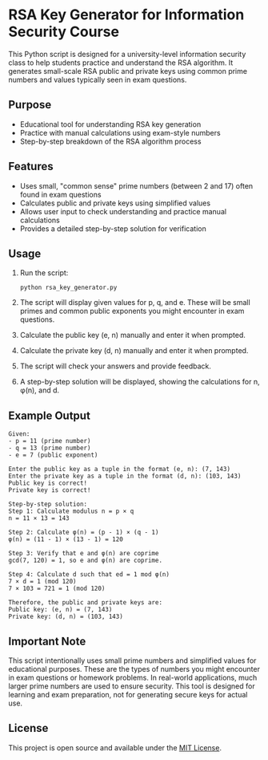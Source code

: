 # RSA Key Generator for Information Security Course

This Python script is designed for a university-level information security class to help students practice and understand the RSA algorithm. It generates small-scale RSA public and private keys using common prime numbers and values typically seen in exam questions.

## Purpose

- Educational tool for understanding RSA key generation
- Practice with manual calculations using exam-style numbers
- Step-by-step breakdown of the RSA algorithm process

## Features

- Uses small, "common sense" prime numbers (between 2 and 17) often found in exam questions
- Calculates public and private keys using simplified values
- Allows user input to check understanding and practice manual calculations
- Provides a detailed step-by-step solution for verification

## Usage

1. Run the script:
   ```
   python rsa_key_generator.py
   ```

2. The script will display given values for p, q, and e. These will be small primes and common public exponents you might encounter in exam questions.

3. Calculate the public key (e, n) manually and enter it when prompted.

4. Calculate the private key (d, n) manually and enter it when prompted.

5. The script will check your answers and provide feedback.

6. A step-by-step solution will be displayed, showing the calculations for n, φ(n), and d.

## Example Output

```
Given:
- p = 11 (prime number)
- q = 13 (prime number)
- e = 7 (public exponent)

Enter the public key as a tuple in the format (e, n): (7, 143)
Enter the private key as a tuple in the format (d, n): (103, 143)
Public key is correct!
Private key is correct!

Step-by-step solution:
Step 1: Calculate modulus n = p × q
n = 11 × 13 = 143

Step 2: Calculate φ(n) = (p - 1) × (q - 1)
φ(n) = (11 - 1) × (13 - 1) = 120

Step 3: Verify that e and φ(n) are coprime
gcd(7, 120) = 1, so e and φ(n) are coprime.

Step 4: Calculate d such that ed = 1 mod φ(n)
7 × d = 1 (mod 120)
7 × 103 = 721 = 1 (mod 120)

Therefore, the public and private keys are:
Public key: (e, n) = (7, 143)
Private key: (d, n) = (103, 143)
```

## Important Note

This script intentionally uses small prime numbers and simplified values for educational purposes. These are the types of numbers you might encounter in exam questions or homework problems. In real-world applications, much larger prime numbers are used to ensure security. This tool is designed for learning and exam preparation, not for generating secure keys for actual use.

## License

This project is open source and available under the [MIT License](LICENSE).
